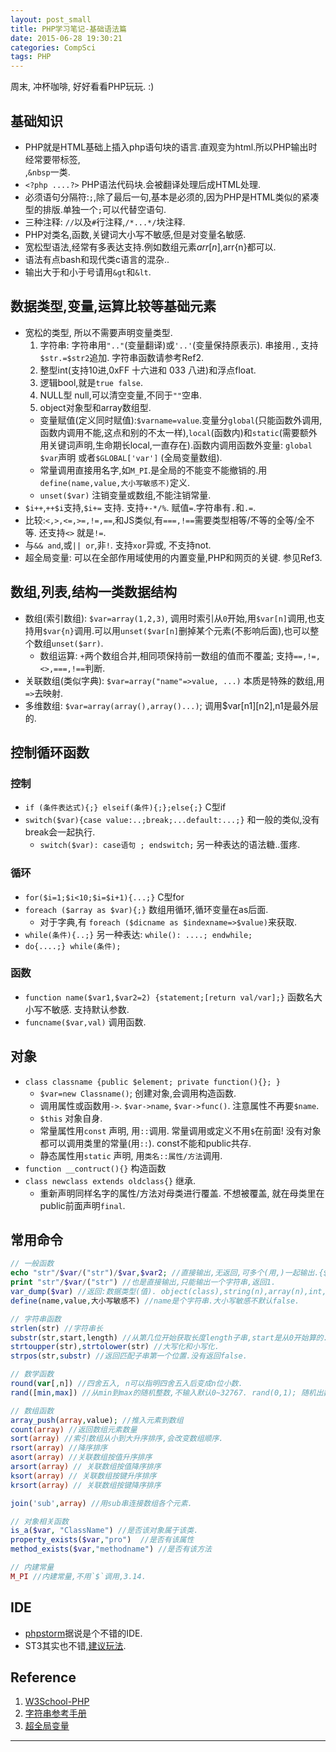 ```yaml
---
layout: post_small
title: PHP学习笔记-基础语法篇
date: 2015-06-28 19:30:21
categories: CompSci
tags: PHP
---
```


周末, 冲杯咖啡, 好好看看PHP玩玩. :)  

## 基础知识
- PHP就是HTML基础上插入php语句块的语言.直观变为html.所以PHP输出时经常要带标签,<br/>,`&nbsp`一类.
- `<?php ....?>` PHP语法代码块.会被翻译处理后成HTML处理.
- 必须语句分隔符:`;`,除了最后一句,基本是必须的,因为PHP是HTML类似的紧凑型的排版.单独一个`;`可以代替空语句.
- 三种注释: `//`以及`#`行注释,`/*...*/`块注释.
- PHP对类名,函数,关键词大小写不敏感,但是对变量名敏感.
- 宽松型语法,经常有多表达支持.例如数组元素$arr[n],$arr{n}都可以.
- 语法有点bash和现代类c语言的混杂..
- 输出大于和小于号请用`&gt`和`&lt`.

## 数据类型,变量,运算比较等基础元素

- 宽松的类型, 所以不需要声明变量类型.
	1. 字符串: 字符串用`".."`(变量翻译)或`'..'`(变量保持原表示). 串接用`.`, 支持`$str.=$str2`追加. 字符串函数请参考Ref2.
	2. 整型int(支持10进,0xFF 十六进和 033 八进)和浮点float.
	3. 逻辑bool,就是`true false`.
	4. NULL型 null,可以清空变量,不同于`""`空串.
	5. object对象型和array数组型.
	- 变量赋值(定义同时赋值):`$varname=value`.变量分`global`(只能函数外调用,函数内调用不能,这点和别的不太一样),`local`(函数内)和`static`(需要额外用关键词声明,生命期长local,一直存在).函数内调用函数外变量: `global $var`声明 或者`$GLOBAL['var']` (全局变量数组).
	- 常量调用直接用名字,如`M_PI`.是全局的不能变不能撤销的.用`define(name,value,大小写敏感不)`定义.
	- `unset($var)` 注销变量或数组,不能注销常量.
- `$i++`,`++$i`支持,`$i+=` 支持. 支持`+-*/%`. 赋值`=`.字符串有`.`和`.=`.
- 比较:`<,>,<=,>=,!=,==`,和JS类似,有`===,!==`需要类型相等/不等的全等/全不等. 还支持`<>` 就是`!=`.
- 与`&& and`,或`|| or`,非`!`. 支持`xor`异或, 不支持not.
- 超全局变量: 可以在全部作用域使用的内置变量,PHP和网页的关键. 参见Ref3.

## 数组,列表,结构一类数据结构

- 数组(索引数组): `$var=array(1,2,3)`, 调用时索引从`0`开始,用`$var[n]`调用,也支持用`$var{n}`调用.可以用`unset($var[n]`删掉某个元素(不影响后面),也可以整个数组`unset($arr)`.
	- 数组运算: `+`两个数组合并,相同项保持前一数组的值而不覆盖; 支持`==,!=,<>,===,!==`判断.
- 关联数组(类似字典): `$var=array("name"=>value, ...)`  本质是特殊的数组,用`=>`去映射.
- 多维数组: `$var=array(array(),array()...)`; 调用$var[n1][n2],n1是最外层的.

## 控制循环函数

### 控制

- `if (条件表达式){;} elseif(条件){;};else{;}` C型if
- `switch($var){case value:..;break;...default:...;}` 和一般的类似,没有break会一起执行.
  - `switch($var): case语句 ; endswitch;`  另一种表达的语法糖..蛋疼.

### 循环

- `for($i=1;$i<10;$i=$i+1){...;}` C型for
- `foreach ($array as $var){;}` 数组用循环,循环变量在as后面.
  - 对于字典,有 `foreach ($dicname as $indexname=>$value)`来获取.
- `while(条件){..;}` 另一种表达: `while(): ....; endwhile;`
- `do{....;} while(条件);`

### 函数

- `function name($var1,$var2=2) {statement;[return val/var];}` 函数名大小写不敏感. 支持默认参数.
- `funcname($var,val)` 调用函数.

## 对象

- `class classname {public $element; private function(){}; } `
	- `$var=new Classname()`; 创建对象,会调用构造函数.
	- 调用属性或函数用`->`. `$var->name`, `$var->func()`. 注意属性不再要`$name`.
	- `$this` 对象自身.
	- 常量属性用`const` 声明, 用`::`调用. 常量调用或定义不用`$`在前面! 没有对象都可以调用类里的常量(用`::`). const不能和public共存.
	- 静态属性用`static` 声明, 用`类名::属性/方法`调用.
- `function __contruct(){}` 构造函数
- `class newclass extends oldclass{}` 继承. 
	- 重新声明同样名字的属性/方法对母类进行覆盖. 不想被覆盖, 就在母类里在public前面声明`final`.

## 常用命令

~~~ php
// 一般函数
echo "str"/$var/("str")/$var,$var2; //直接输出,无返回,可多个(用,)一起输出.{$var}的大括号不输出,整体性.
print "str"/$var/("str") //也是直接输出,只能输出一个字符串,返回1.
var_dump($var) //返回:数据类型(值). object(class),string(n),array(n),int,float,bool,NULL等. n是长度.数组按联合数组形式输出.
define(name,value,大小写敏感不) //name是个字符串.大小写敏感不默认false.

// 字符串函数
strlen(str) //字符串长
substr(str,start,length) //从第几位开始获取长度length子串,start是从0开始算的.
strtoupper(str),strtolower(str) //大写化和小写化.
strpos(str,substr) //返回匹配子串第一个位置.没有返回false.

// 数学函数
round(var[,n]) //四舍五入, n可以指明四舍五入后变成n位小数.
rand([min,max]) //从min到max的随机整数,不输入默认0~32767. rand(0,1); 随机出数0/1.

// 数组函数
array_push(array,value); //推入元素到数组
count(array) //返回数组元素数量
sort(array) //索引数组从小到大升序排序,会改变数组顺序.
rsort(array) //降序排序
asort(array) //关联数组按值升序排序
arsort(array) // 关联数组按值降序排序
ksort(array) // 关联数组按键升序排序
krsort(array) // 关联数组按键降序排序

join('sub',array) //用sub串连接数组各个元素.

// 对象相关函数
is_a($var, "ClassName") //是否该对象属于该类.
property_exists($var,"pro")  //是否有该属性
method_exists($var,"methodname") //是否有该方法

// 内建常量
M_PI //内建常量,不用`$`调用,3.14.
~~~

## IDE

- [phpstorm](https://www.jetbrains.com/phpstorm/)据说是个不错的IDE. 
- ST3其实也不错,[建议玩法](http://wasil.org/sublime-text-3-perfect-php-development-set-up).

## Reference

1. [W3School-PHP](http://www.w3school.com.cn/php/)
2. [字符串参考手册](http://www.w3school.com.cn/php/php_ref_string.asp)
3. [超全局变量](http://www.w3school.com.cn/php/php_superglobals.asp)


---
